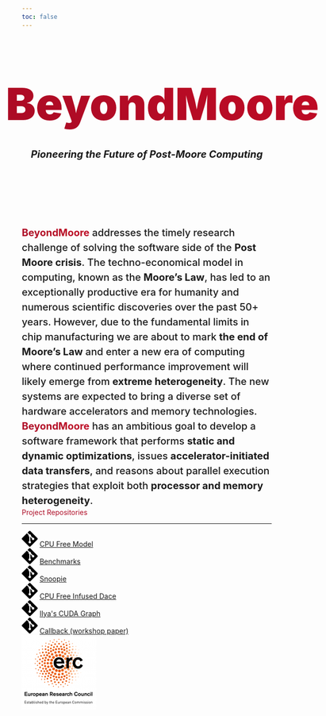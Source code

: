 ```yaml
---
toc: false
---
```


<style>

.hero {
  display: flex;
  flex-direction: column;
  align-items: center;
  font-family: var(--sans-serif);
  margin: 4rem 0 8rem;
  text-wrap: balance;
  text-align: center;
}

.hero h1 {
  margin: 2rem 0rem;
  max-width: none;
  font-size: 10vw;
  font-weight: 900;
  background: linear-gradient(30deg, #aa0b25, #c10b25);
  -webkit-background-clip: text;
  -webkit-text-fill-color: transparent;
  background-clip: text;
}

.colored {
  background: linear-gradient(30deg, #aa0b25, #c10b25);
  -webkit-background-clip: text;
  -webkit-text-fill-color: transparent;
  background-clip: text;
}

.hero h2 {
  margin: 0;
  max-width: 34em;
  font-family: var(--serif);
  font-size: 20px;
  font-style: italic;
  font-weight: bold;
  line-height: 1.5;
  color: var(--theme-foreground-muted);
}

.abstract {
  font-family: var(--serif);
  margin: 0;
  font-size: 20px;
  font-style: initial;
  font-weight: 500;
  line-height: 1.5;
}

@media (min-width: 640px) {
  .hero h1 {
    font-size: 90px;
  }
}

.logo-beyondmore {
    font-family: var(--serif);
display: flex;
gap: 5%;
     align-items: center;
     justify-items: center;
}


</style>

<div class="hero">

<div class="logo-beyondmore">
<svg version="1.1" id="svg1" width="20%" height="20%" viewBox="0 0 731 727" sodipodi:docname="beyondmoore-logo.svg"
inkscape:version="1.3.2 (091e20ef0f, 2023-11-25)" xmlns:inkscape="http://www.inkscape.org/namespaces/inkscape"
xmlns:sodipodi="http://sodipodi.sourceforge.net/DTD/sodipodi-0.dtd" xmlns="http://www.w3.org/2000/svg"
xmlns:svg="http://www.w3.org/2000/svg"> <defs id="defs1" /> <sodipodi:namedview id="namedview1" pagecolor="#ffffff"
bordercolor="#000000" borderopacity="0.25" inkscape:showpageshadow="2" inkscape:pageopacity="0.0"
inkscape:pagecheckerboard="0" inkscape:deskcolor="#d1d1d1" showgrid="false" inkscape:zoom="0.90938245"
inkscape:cx="548.1742" inkscape:cy="409.61864" inkscape:window-width="1920" inkscape:window-height="1011"
inkscape:window-x="0" inkscape:window-y="0" inkscape:window-maximized="1" inkscape:current-layer="g1" /> <g
inkscape:groupmode="layer" inkscape:label="Image" id="g1"> <g id="g82" style="fill:#c10b25;fill-opacity:1"> <g
id="rect1" style="fill:#c10b25;fill-opacity:1"> <path
style="color:#000000;fill:#c10b25;stroke-linecap:round;stroke-linejoin:round;-inkscape-stroke:none;fill-opacity:1" d="M
212.18864,30.882252 H 355.88762 V 174.58123 H 212.18864 Z" id="path15" /> <path
style="color:#000000;fill:#c10b25;stroke-linecap:round;stroke-linejoin:round;-inkscape-stroke:none;fill-opacity:1" d="M
212.18945,2.1113281 A 28.774527,28.774527 0 0 0 183.41797,30.882812 V 174.58203 a 28.774527,28.774527 0 0 0
28.77148,28.77149 h 143.69727 a 28.774527,28.774527 0 0 0 28.77344,-28.77149 V 30.882812 A 28.774527,28.774527 0 0 0
355.88672,2.1113281 Z m 28.77149,57.5429689 h 86.15429 v 86.156253 h -86.15429 z" id="path16" /> </g> <g id="rect2"
style="fill:#c10b25;fill-opacity:1"> <path
style="color:#000000;fill:#c10b25;stroke-linecap:round;stroke-linejoin:round;-inkscape-stroke:none;fill-opacity:1" d="M
30.674997,371.48712 H 174.37397 V 515.1861 H 30.674997 Z" id="path13" /> <path
style="color:#000000;fill:#c10b25;stroke-linecap:round;stroke-linejoin:round;-inkscape-stroke:none;fill-opacity:1" d="M
30.675781,342.71484 A 28.774527,28.774527 0 0 0 1.9042969,371.48633 V 515.18555 A 28.774527,28.774527 0 0 0
30.675781,543.95703 H 174.37305 a 28.774527,28.774527 0 0 0 28.77343,-28.77148 V 371.48633 a 28.774527,28.774527 0 0 0
-28.77343,-28.77149 z m 28.771485,57.54297 h 86.154294 v 86.15625 H 59.447266 Z" id="path14" /> </g> <g id="rect3"
style="fill:#c10b25;fill-opacity:1"> <path
style="color:#000000;fill:#c10b25;stroke-linecap:round;stroke-linejoin:round;-inkscape-stroke:none;fill-opacity:1" d="M
376.87323,554.55786 H 520.5722 V 698.25684 H 376.87323 Z" id="path17" /> <path
style="color:#000000;fill:#c10b25;stroke-linecap:round;stroke-linejoin:round;-inkscape-stroke:none;fill-opacity:1" d="m
376.87305,525.78711 a 28.774527,28.774527 0 0 0 -28.77149,28.77148 v 143.69922 a 28.774527,28.774527 0 0 0
28.77149,28.77149 h 143.69922 a 28.774527,28.774527 0 0 0 28.77148,-28.77149 V 554.55859 a 28.774527,28.774527 0 0 0
-28.77148,-28.77148 z m 28.77148,57.54297 h 86.15625 v 86.15429 h -86.15625 z" id="path18" /> </g> <path id="path5"
style="color:#000000;fill:#c10b25;fill-opacity:1;stroke:none;stroke-linecap:round;stroke-linejoin:round;-inkscape-stroke:none"
d="M 558.51618,183.65732 A 28.774527,28.774527 0 0 0 529.7447,212.4288 v 143.69922 a 28.774527,28.774527 0 0 0
28.77148,28.77149 H 702.2154 a 28.774527,28.774527 0 0 0 28.77149,-28.77149 V 212.4288 A 28.774527,28.774527 0 0 0
702.2154,183.65732 Z m 71.84961,49.32617 a 51.295004,51.295004 0 0 1 51.29492,51.29492 51.295004,51.295004 0 0 1
-51.29492,51.29492 51.295004,51.295004 0 0 1 -51.29492,-51.29492 51.295004,51.295004 0 0 1 51.29492,-51.29492 z" />
<rect
style="fill:#c10b25;fill-opacity:1;stroke:none;stroke-width:56.5122;stroke-linecap:round;stroke-linejoin:round;stroke-dasharray:none;stroke-opacity:1"
id="rect9" width="47.264641" height="259.48355" x="-308.53714" y="270.48721" transform="rotate(-90)" /> <rect
style="fill:#c10b25;fill-opacity:1;stroke:none;stroke-width:56.0422;stroke-linecap:round;stroke-linejoin:round;stroke-dasharray:none;stroke-opacity:1"
id="rect10" width="47.264641" height="255.1857" x="-466.54218" y="202.76114" transform="rotate(-90)" /> <rect
style="fill:#c10b25;fill-opacity:1;stroke:none;stroke-width:56.3962;stroke-linecap:round;stroke-linejoin:round;stroke-dasharray:none;stroke-opacity:1"
id="rect11" width="47.264641" height="258.41992" x="-472.41852" y="-531.03186" transform="scale(-1)" /> <rect
style="fill:#c10b25;fill-opacity:1;stroke:none;stroke-width:56.5466;stroke-linecap:round;stroke-linejoin:round;stroke-dasharray:none;stroke-opacity:1"
id="rect12" width="47.264641" height="259.80017" x="-307.37561" y="-456.49554" transform="scale(-1)" /> <g id="g20"
style="fill:#c10b25;fill-opacity:1"> <path
style="color:#000000;fill:#c10b25;stroke-linecap:round;stroke-linejoin:round;-inkscape-stroke:none;fill-opacity:1" d="M
212.18864,30.882252 H 355.88762 V 174.58123 H 212.18864 Z" id="path19" /> <path
style="color:#000000;fill:#c10b25;stroke-linecap:round;stroke-linejoin:round;-inkscape-stroke:none;fill-opacity:1" d="M
212.18945,2.1113281 A 28.774527,28.774527 0 0 0 183.41797,30.882812 V 174.58203 a 28.774527,28.774527 0 0 0
28.77148,28.77149 h 143.69727 a 28.774527,28.774527 0 0 0 28.77344,-28.77149 V 30.882812 A 28.774527,28.774527 0 0 0
355.88672,2.1113281 Z m 28.77149,57.5429689 h 86.15429 v 86.156253 h -86.15429 z" id="path20" /> </g> <g id="g22"
style="fill:#c10b25;fill-opacity:1"> <path
style="color:#000000;fill:#c10b25;stroke-linecap:round;stroke-linejoin:round;-inkscape-stroke:none;fill-opacity:1" d="M
30.674997,371.48712 H 174.37397 V 515.1861 H 30.674997 Z" id="path21" /> <path
style="color:#000000;fill:#c10b25;stroke-linecap:round;stroke-linejoin:round;-inkscape-stroke:none;fill-opacity:1" d="M
30.675781,342.71484 A 28.774527,28.774527 0 0 0 1.9042969,371.48633 V 515.18555 A 28.774527,28.774527 0 0 0
30.675781,543.95703 H 174.37305 a 28.774527,28.774527 0 0 0 28.77343,-28.77148 V 371.48633 a 28.774527,28.774527 0 0 0
-28.77343,-28.77149 z m 28.771485,57.54297 h 86.154294 v 86.15625 H 59.447266 Z" id="path22" /> </g> <g id="g24"
style="fill:#c10b25;fill-opacity:1"> <path
style="color:#000000;fill:#c10b25;stroke-linecap:round;stroke-linejoin:round;-inkscape-stroke:none;fill-opacity:1" d="M
376.87323,554.55786 H 520.5722 V 698.25684 H 376.87323 Z" id="path23" /> <path
style="color:#000000;fill:#c10b25;stroke-linecap:round;stroke-linejoin:round;-inkscape-stroke:none;fill-opacity:1" d="m
376.87305,525.78711 a 28.774527,28.774527 0 0 0 -28.77149,28.77148 v 143.69922 a 28.774527,28.774527 0 0 0
28.77149,28.77149 h 143.69922 a 28.774527,28.774527 0 0 0 28.77148,-28.77149 V 554.55859 a 28.774527,28.774527 0 0 0
-28.77148,-28.77148 z m 28.77148,57.54297 h 86.15625 v 86.15429 h -86.15625 z" id="path24" /> </g> <path id="path25"
style="color:#000000;fill:#c10b25;fill-opacity:1;stroke:none;stroke-linecap:round;stroke-linejoin:round;-inkscape-stroke:none"
d="M 558.51618,183.65732 A 28.774527,28.774527 0 0 0 529.7447,212.4288 v 143.69922 a 28.774527,28.774527 0 0 0
28.77148,28.77149 H 702.2154 a 28.774527,28.774527 0 0 0 28.77149,-28.77149 V 212.4288 A 28.774527,28.774527 0 0 0
702.2154,183.65732 Z m 71.84961,49.32617 a 51.295004,51.295004 0 0 1 51.29492,51.29492 51.295004,51.295004 0 0 1
-51.29492,51.29492 51.295004,51.295004 0 0 1 -51.29492,-51.29492 51.295004,51.295004 0 0 1 51.29492,-51.29492 z" />
<rect
style="fill:#c10b25;fill-opacity:1;stroke:none;stroke-width:56.5122;stroke-linecap:round;stroke-linejoin:round;stroke-dasharray:none;stroke-opacity:1"
id="rect25" width="47.264641" height="259.48355" x="-308.53714" y="270.48721" transform="rotate(-90)" /> <rect
style="fill:#c10b25;fill-opacity:1;stroke:none;stroke-width:56.0422;stroke-linecap:round;stroke-linejoin:round;stroke-dasharray:none;stroke-opacity:1"
id="rect26" width="47.264641" height="255.1857" x="-466.54218" y="202.76114" transform="rotate(-90)" /> <rect
style="fill:#c10b25;fill-opacity:1;stroke:none;stroke-width:56.3962;stroke-linecap:round;stroke-linejoin:round;stroke-dasharray:none;stroke-opacity:1"
id="rect27" width="47.264641" height="258.41992" x="-472.41852" y="-531.03186" transform="scale(-1)" /> <rect
style="fill:#c10b25;fill-opacity:1;stroke:none;stroke-width:56.5466;stroke-linecap:round;stroke-linejoin:round;stroke-dasharray:none;stroke-opacity:1"
id="rect28" width="47.264641" height="259.80017" x="-307.37561" y="-456.49554" transform="scale(-1)" /> <g id="g29"
style="fill:#c10b25;fill-opacity:1"> <path
style="color:#000000;fill:#c10b25;stroke-linecap:round;stroke-linejoin:round;-inkscape-stroke:none;fill-opacity:1" d="M
212.18864,30.882252 H 355.88762 V 174.58123 H 212.18864 Z" id="path28" /> <path
style="color:#000000;fill:#c10b25;stroke-linecap:round;stroke-linejoin:round;-inkscape-stroke:none;fill-opacity:1" d="M
212.18945,2.1113281 A 28.774527,28.774527 0 0 0 183.41797,30.882812 V 174.58203 a 28.774527,28.774527 0 0 0
28.77148,28.77149 h 143.69727 a 28.774527,28.774527 0 0 0 28.77344,-28.77149 V 30.882812 A 28.774527,28.774527 0 0 0
355.88672,2.1113281 Z m 28.77149,57.5429689 h 86.15429 v 86.156253 h -86.15429 z" id="path29" /> </g> <g id="g31"
style="fill:#c10b25;fill-opacity:1"> <path
style="color:#000000;fill:#c10b25;stroke-linecap:round;stroke-linejoin:round;-inkscape-stroke:none;fill-opacity:1" d="M
30.674997,371.48712 H 174.37397 V 515.1861 H 30.674997 Z" id="path30" /> <path
style="color:#000000;fill:#c10b25;stroke-linecap:round;stroke-linejoin:round;-inkscape-stroke:none;fill-opacity:1" d="M
30.675781,342.71484 A 28.774527,28.774527 0 0 0 1.9042969,371.48633 V 515.18555 A 28.774527,28.774527 0 0 0
30.675781,543.95703 H 174.37305 a 28.774527,28.774527 0 0 0 28.77343,-28.77148 V 371.48633 a 28.774527,28.774527 0 0 0
-28.77343,-28.77149 z m 28.771485,57.54297 h 86.154294 v 86.15625 H 59.447266 Z" id="path31" /> </g> <g id="g33"
style="fill:#c10b25;fill-opacity:1"> <path
style="color:#000000;fill:#c10b25;stroke-linecap:round;stroke-linejoin:round;-inkscape-stroke:none;fill-opacity:1" d="M
376.87323,554.55786 H 520.5722 V 698.25684 H 376.87323 Z" id="path32" /> <path
style="color:#000000;fill:#c10b25;stroke-linecap:round;stroke-linejoin:round;-inkscape-stroke:none;fill-opacity:1" d="m
376.87305,525.78711 a 28.774527,28.774527 0 0 0 -28.77149,28.77148 v 143.69922 a 28.774527,28.774527 0 0 0
28.77149,28.77149 h 143.69922 a 28.774527,28.774527 0 0 0 28.77148,-28.77149 V 554.55859 a 28.774527,28.774527 0 0 0
-28.77148,-28.77148 z m 28.77148,57.54297 h 86.15625 v 86.15429 h -86.15625 z" id="path33" /> </g> <path id="path34"
style="color:#000000;fill:#c10b25;fill-opacity:1;stroke:none;stroke-linecap:round;stroke-linejoin:round;-inkscape-stroke:none"
d="M 558.51618,183.65732 A 28.774527,28.774527 0 0 0 529.7447,212.4288 v 143.69922 a 28.774527,28.774527 0 0 0
28.77148,28.77149 H 702.2154 a 28.774527,28.774527 0 0 0 28.77149,-28.77149 V 212.4288 A 28.774527,28.774527 0 0 0
702.2154,183.65732 Z m 71.84961,49.32617 a 51.295004,51.295004 0 0 1 51.29492,51.29492 51.295004,51.295004 0 0 1
-51.29492,51.29492 51.295004,51.295004 0 0 1 -51.29492,-51.29492 51.295004,51.295004 0 0 1 51.29492,-51.29492 z" />
<rect
style="fill:#c10b25;fill-opacity:1;stroke:none;stroke-width:56.5122;stroke-linecap:round;stroke-linejoin:round;stroke-dasharray:none;stroke-opacity:1"
id="rect34" width="47.264641" height="259.48355" x="-308.53714" y="270.48721" transform="rotate(-90)" /> <rect
style="fill:#c10b25;fill-opacity:1;stroke:none;stroke-width:56.0422;stroke-linecap:round;stroke-linejoin:round;stroke-dasharray:none;stroke-opacity:1"
id="rect35" width="47.264641" height="255.1857" x="-466.54218" y="202.76114" transform="rotate(-90)" /> <rect
style="fill:#c10b25;fill-opacity:1;stroke:none;stroke-width:56.3962;stroke-linecap:round;stroke-linejoin:round;stroke-dasharray:none;stroke-opacity:1"
id="rect36" width="47.264641" height="258.41992" x="-472.41852" y="-531.03186" transform="scale(-1)" /> <rect
style="fill:#c10b25;fill-opacity:1;stroke:none;stroke-width:56.5466;stroke-linecap:round;stroke-linejoin:round;stroke-dasharray:none;stroke-opacity:1"
id="rect37" width="47.264641" height="259.80017" x="-307.37561" y="-456.49554" transform="scale(-1)" /> <g id="g38"
style="fill:#c10b25;fill-opacity:1"> <path
style="color:#000000;fill:#c10b25;stroke-linecap:round;stroke-linejoin:round;-inkscape-stroke:none;fill-opacity:1" d="M
212.18864,30.882252 H 355.88762 V 174.58123 H 212.18864 Z" id="path37" /> <path
style="color:#000000;fill:#c10b25;stroke-linecap:round;stroke-linejoin:round;-inkscape-stroke:none;fill-opacity:1" d="M
212.18945,2.1113281 A 28.774527,28.774527 0 0 0 183.41797,30.882812 V 174.58203 a 28.774527,28.774527 0 0 0
28.77148,28.77149 h 143.69727 a 28.774527,28.774527 0 0 0 28.77344,-28.77149 V 30.882812 A 28.774527,28.774527 0 0 0
355.88672,2.1113281 Z m 28.77149,57.5429689 h 86.15429 v 86.156253 h -86.15429 z" id="path38" /> </g> <g id="g40"
style="fill:#c10b25;fill-opacity:1"> <path
style="color:#000000;fill:#c10b25;stroke-linecap:round;stroke-linejoin:round;-inkscape-stroke:none;fill-opacity:1" d="M
30.674997,371.48712 H 174.37397 V 515.1861 H 30.674997 Z" id="path39" /> <path
style="color:#000000;fill:#c10b25;stroke-linecap:round;stroke-linejoin:round;-inkscape-stroke:none;fill-opacity:1" d="M
30.675781,342.71484 A 28.774527,28.774527 0 0 0 1.9042969,371.48633 V 515.18555 A 28.774527,28.774527 0 0 0
30.675781,543.95703 H 174.37305 a 28.774527,28.774527 0 0 0 28.77343,-28.77148 V 371.48633 a 28.774527,28.774527 0 0 0
-28.77343,-28.77149 z m 28.771485,57.54297 h 86.154294 v 86.15625 H 59.447266 Z" id="path40" /> </g> <g id="g42"
style="fill:#c10b25;fill-opacity:1"> <path
style="color:#000000;fill:#c10b25;stroke-linecap:round;stroke-linejoin:round;-inkscape-stroke:none;fill-opacity:1" d="M
376.87323,554.55786 H 520.5722 V 698.25684 H 376.87323 Z" id="path41" /> <path
style="color:#000000;fill:#c10b25;stroke-linecap:round;stroke-linejoin:round;-inkscape-stroke:none;fill-opacity:1" d="m
376.87305,525.78711 a 28.774527,28.774527 0 0 0 -28.77149,28.77148 v 143.69922 a 28.774527,28.774527 0 0 0
28.77149,28.77149 h 143.69922 a 28.774527,28.774527 0 0 0 28.77148,-28.77149 V 554.55859 a 28.774527,28.774527 0 0 0
-28.77148,-28.77148 z m 28.77148,57.54297 h 86.15625 v 86.15429 h -86.15625 z" id="path42" /> </g> <path id="path43"
style="color:#000000;fill:#c10b25;fill-opacity:1;stroke:none;stroke-linecap:round;stroke-linejoin:round;-inkscape-stroke:none"
d="M 558.51618,183.65732 A 28.774527,28.774527 0 0 0 529.7447,212.4288 v 143.69922 a 28.774527,28.774527 0 0 0
28.77148,28.77149 H 702.2154 a 28.774527,28.774527 0 0 0 28.77149,-28.77149 V 212.4288 A 28.774527,28.774527 0 0 0
702.2154,183.65732 Z m 71.84961,49.32617 a 51.295004,51.295004 0 0 1 51.29492,51.29492 51.295004,51.295004 0 0 1
-51.29492,51.29492 51.295004,51.295004 0 0 1 -51.29492,-51.29492 51.295004,51.295004 0 0 1 51.29492,-51.29492 z" />
<rect
style="fill:#c10b25;fill-opacity:1;stroke:none;stroke-width:56.5122;stroke-linecap:round;stroke-linejoin:round;stroke-dasharray:none;stroke-opacity:1"
id="rect43" width="47.264641" height="259.48355" x="-308.53714" y="270.48721" transform="rotate(-90)" /> <rect
style="fill:#c10b25;fill-opacity:1;stroke:none;stroke-width:56.0422;stroke-linecap:round;stroke-linejoin:round;stroke-dasharray:none;stroke-opacity:1"
id="rect44" width="47.264641" height="255.1857" x="-466.54218" y="202.76114" transform="rotate(-90)" /> <rect
style="fill:#c10b25;fill-opacity:1;stroke:none;stroke-width:56.3962;stroke-linecap:round;stroke-linejoin:round;stroke-dasharray:none;stroke-opacity:1"
id="rect45" width="47.264641" height="258.41992" x="-472.41852" y="-531.03186" transform="scale(-1)" /> <rect
style="fill:#c10b25;fill-opacity:1;stroke:none;stroke-width:56.5466;stroke-linecap:round;stroke-linejoin:round;stroke-dasharray:none;stroke-opacity:1"
id="rect46" width="47.264641" height="259.80017" x="-307.37561" y="-456.49554" transform="scale(-1)" /> <g id="g47"
style="fill:#c10b25;fill-opacity:1"> <path
style="color:#000000;fill:#c10b25;stroke-linecap:round;stroke-linejoin:round;-inkscape-stroke:none;fill-opacity:1" d="M
212.18864,30.882252 H 355.88762 V 174.58123 H 212.18864 Z" id="path46" /> <path
style="color:#000000;fill:#c10b25;stroke-linecap:round;stroke-linejoin:round;-inkscape-stroke:none;fill-opacity:1" d="M
212.18945,2.1113281 A 28.774527,28.774527 0 0 0 183.41797,30.882812 V 174.58203 a 28.774527,28.774527 0 0 0
28.77148,28.77149 h 143.69727 a 28.774527,28.774527 0 0 0 28.77344,-28.77149 V 30.882812 A 28.774527,28.774527 0 0 0
355.88672,2.1113281 Z m 28.77149,57.5429689 h 86.15429 v 86.156253 h -86.15429 z" id="path47" /> </g> <g id="g49"
style="fill:#c10b25;fill-opacity:1"> <path
style="color:#000000;fill:#c10b25;stroke-linecap:round;stroke-linejoin:round;-inkscape-stroke:none;fill-opacity:1" d="M
30.674997,371.48712 H 174.37397 V 515.1861 H 30.674997 Z" id="path48" /> <path
style="color:#000000;fill:#c10b25;stroke-linecap:round;stroke-linejoin:round;-inkscape-stroke:none;fill-opacity:1" d="M
30.675781,342.71484 A 28.774527,28.774527 0 0 0 1.9042969,371.48633 V 515.18555 A 28.774527,28.774527 0 0 0
30.675781,543.95703 H 174.37305 a 28.774527,28.774527 0 0 0 28.77343,-28.77148 V 371.48633 a 28.774527,28.774527 0 0 0
-28.77343,-28.77149 z m 28.771485,57.54297 h 86.154294 v 86.15625 H 59.447266 Z" id="path49" /> </g> <g id="g51"
style="fill:#c10b25;fill-opacity:1"> <path
style="color:#000000;fill:#c10b25;stroke-linecap:round;stroke-linejoin:round;-inkscape-stroke:none;fill-opacity:1" d="M
376.87323,554.55786 H 520.5722 V 698.25684 H 376.87323 Z" id="path50" /> <path
style="color:#000000;fill:#c10b25;stroke-linecap:round;stroke-linejoin:round;-inkscape-stroke:none;fill-opacity:1" d="m
376.87305,525.78711 a 28.774527,28.774527 0 0 0 -28.77149,28.77148 v 143.69922 a 28.774527,28.774527 0 0 0
28.77149,28.77149 h 143.69922 a 28.774527,28.774527 0 0 0 28.77148,-28.77149 V 554.55859 a 28.774527,28.774527 0 0 0
-28.77148,-28.77148 z m 28.77148,57.54297 h 86.15625 v 86.15429 h -86.15625 z" id="path51" /> </g> <path id="path52"
style="color:#000000;fill:#c10b25;fill-opacity:1;stroke:none;stroke-linecap:round;stroke-linejoin:round;-inkscape-stroke:none"
d="M 558.51618,183.65732 A 28.774527,28.774527 0 0 0 529.7447,212.4288 v 143.69922 a 28.774527,28.774527 0 0 0
28.77148,28.77149 H 702.2154 a 28.774527,28.774527 0 0 0 28.77149,-28.77149 V 212.4288 A 28.774527,28.774527 0 0 0
702.2154,183.65732 Z m 71.84961,49.32617 a 51.295004,51.295004 0 0 1 51.29492,51.29492 51.295004,51.295004 0 0 1
-51.29492,51.29492 51.295004,51.295004 0 0 1 -51.29492,-51.29492 51.295004,51.295004 0 0 1 51.29492,-51.29492 z" />
<rect
style="fill:#c10b25;fill-opacity:1;stroke:none;stroke-width:56.5122;stroke-linecap:round;stroke-linejoin:round;stroke-dasharray:none;stroke-opacity:1"
id="rect52" width="47.264641" height="259.48355" x="-308.53714" y="270.48721" transform="rotate(-90)" /> <rect
style="fill:#c10b25;fill-opacity:1;stroke:none;stroke-width:56.0422;stroke-linecap:round;stroke-linejoin:round;stroke-dasharray:none;stroke-opacity:1"
id="rect53" width="47.264641" height="255.1857" x="-466.54218" y="202.76114" transform="rotate(-90)" /> <rect
style="fill:#c10b25;fill-opacity:1;stroke:none;stroke-width:56.3962;stroke-linecap:round;stroke-linejoin:round;stroke-dasharray:none;stroke-opacity:1"
id="rect54" width="47.264641" height="258.41992" x="-472.41852" y="-531.03186" transform="scale(-1)" /> <rect
style="fill:#c10b25;fill-opacity:1;stroke:none;stroke-width:56.5466;stroke-linecap:round;stroke-linejoin:round;stroke-dasharray:none;stroke-opacity:1"
id="rect55" width="47.264641" height="259.80017" x="-307.37561" y="-456.49554" transform="scale(-1)" /> <g id="g56"
style="fill:#c10b25;fill-opacity:1"> <path
style="color:#000000;fill:#c10b25;stroke-linecap:round;stroke-linejoin:round;-inkscape-stroke:none;fill-opacity:1" d="M
212.18864,30.882252 H 355.88762 V 174.58123 H 212.18864 Z" id="path55" /> <path
style="color:#000000;fill:#c10b25;stroke-linecap:round;stroke-linejoin:round;-inkscape-stroke:none;fill-opacity:1" d="M
212.18945,2.1113281 A 28.774527,28.774527 0 0 0 183.41797,30.882812 V 174.58203 a 28.774527,28.774527 0 0 0
28.77148,28.77149 h 143.69727 a 28.774527,28.774527 0 0 0 28.77344,-28.77149 V 30.882812 A 28.774527,28.774527 0 0 0
355.88672,2.1113281 Z m 28.77149,57.5429689 h 86.15429 v 86.156253 h -86.15429 z" id="path56" /> </g> <g id="g58"
style="fill:#c10b25;fill-opacity:1"> <path
style="color:#000000;fill:#c10b25;stroke-linecap:round;stroke-linejoin:round;-inkscape-stroke:none;fill-opacity:1" d="M
30.674997,371.48712 H 174.37397 V 515.1861 H 30.674997 Z" id="path57" /> <path
style="color:#000000;fill:#c10b25;stroke-linecap:round;stroke-linejoin:round;-inkscape-stroke:none;fill-opacity:1" d="M
30.675781,342.71484 A 28.774527,28.774527 0 0 0 1.9042969,371.48633 V 515.18555 A 28.774527,28.774527 0 0 0
30.675781,543.95703 H 174.37305 a 28.774527,28.774527 0 0 0 28.77343,-28.77148 V 371.48633 a 28.774527,28.774527 0 0 0
-28.77343,-28.77149 z m 28.771485,57.54297 h 86.154294 v 86.15625 H 59.447266 Z" id="path58" /> </g> <g id="g60"
style="fill:#c10b25;fill-opacity:1"> <path
style="color:#000000;fill:#c10b25;stroke-linecap:round;stroke-linejoin:round;-inkscape-stroke:none;fill-opacity:1" d="M
376.87323,554.55786 H 520.5722 V 698.25684 H 376.87323 Z" id="path59" /> <path
style="color:#000000;fill:#c10b25;stroke-linecap:round;stroke-linejoin:round;-inkscape-stroke:none;fill-opacity:1" d="m
376.87305,525.78711 a 28.774527,28.774527 0 0 0 -28.77149,28.77148 v 143.69922 a 28.774527,28.774527 0 0 0
28.77149,28.77149 h 143.69922 a 28.774527,28.774527 0 0 0 28.77148,-28.77149 V 554.55859 a 28.774527,28.774527 0 0 0
-28.77148,-28.77148 z m 28.77148,57.54297 h 86.15625 v 86.15429 h -86.15625 z" id="path60" /> </g> <path id="path61"
style="color:#000000;fill:#c10b25;fill-opacity:1;stroke:none;stroke-linecap:round;stroke-linejoin:round;-inkscape-stroke:none"
d="M 558.51618,183.65732 A 28.774527,28.774527 0 0 0 529.7447,212.4288 v 143.69922 a 28.774527,28.774527 0 0 0
28.77148,28.77149 H 702.2154 a 28.774527,28.774527 0 0 0 28.77149,-28.77149 V 212.4288 A 28.774527,28.774527 0 0 0
702.2154,183.65732 Z m 71.84961,49.32617 a 51.295004,51.295004 0 0 1 51.29492,51.29492 51.295004,51.295004 0 0 1
-51.29492,51.29492 51.295004,51.295004 0 0 1 -51.29492,-51.29492 51.295004,51.295004 0 0 1 51.29492,-51.29492 z" />
<rect
style="fill:#c10b25;fill-opacity:1;stroke:none;stroke-width:56.5122;stroke-linecap:round;stroke-linejoin:round;stroke-dasharray:none;stroke-opacity:1"
id="rect61" width="47.264641" height="259.48355" x="-308.53714" y="270.48721" transform="rotate(-90)" /> <rect
style="fill:#c10b25;fill-opacity:1;stroke:none;stroke-width:56.0422;stroke-linecap:round;stroke-linejoin:round;stroke-dasharray:none;stroke-opacity:1"
id="rect62" width="47.264641" height="255.1857" x="-466.54218" y="202.76114" transform="rotate(-90)" /> <rect
style="fill:#c10b25;fill-opacity:1;stroke:none;stroke-width:56.3962;stroke-linecap:round;stroke-linejoin:round;stroke-dasharray:none;stroke-opacity:1"
id="rect63" width="47.264641" height="258.41992" x="-472.41852" y="-531.03186" transform="scale(-1)" /> <rect
style="fill:#c10b25;fill-opacity:1;stroke:none;stroke-width:56.5466;stroke-linecap:round;stroke-linejoin:round;stroke-dasharray:none;stroke-opacity:1"
id="rect64" width="47.264641" height="259.80017" x="-307.37561" y="-456.49554" transform="scale(-1)" /> <g id="g65"
style="fill:#c10b25;fill-opacity:1"> <path
style="color:#000000;fill:#c10b25;stroke-linecap:round;stroke-linejoin:round;-inkscape-stroke:none;fill-opacity:1" d="M
212.18864,30.882252 H 355.88762 V 174.58123 H 212.18864 Z" id="path64" /> <path
style="color:#000000;fill:#c10b25;stroke-linecap:round;stroke-linejoin:round;-inkscape-stroke:none;fill-opacity:1" d="M
212.18945,2.1113281 A 28.774527,28.774527 0 0 0 183.41797,30.882812 V 174.58203 a 28.774527,28.774527 0 0 0
28.77148,28.77149 h 143.69727 a 28.774527,28.774527 0 0 0 28.77344,-28.77149 V 30.882812 A 28.774527,28.774527 0 0 0
355.88672,2.1113281 Z m 28.77149,57.5429689 h 86.15429 v 86.156253 h -86.15429 z" id="path65" /> </g> <g id="g67"
style="fill:#c10b25;fill-opacity:1"> <path
style="color:#000000;fill:#c10b25;stroke-linecap:round;stroke-linejoin:round;-inkscape-stroke:none;fill-opacity:1" d="M
30.674997,371.48712 H 174.37397 V 515.1861 H 30.674997 Z" id="path66" /> <path
style="color:#000000;fill:#c10b25;stroke-linecap:round;stroke-linejoin:round;-inkscape-stroke:none;fill-opacity:1" d="M
30.675781,342.71484 A 28.774527,28.774527 0 0 0 1.9042969,371.48633 V 515.18555 A 28.774527,28.774527 0 0 0
30.675781,543.95703 H 174.37305 a 28.774527,28.774527 0 0 0 28.77343,-28.77148 V 371.48633 a 28.774527,28.774527 0 0 0
-28.77343,-28.77149 z m 28.771485,57.54297 h 86.154294 v 86.15625 H 59.447266 Z" id="path67" /> </g> <g id="g69"
style="fill:#c10b25;fill-opacity:1"> <path
style="color:#000000;fill:#c10b25;stroke-linecap:round;stroke-linejoin:round;-inkscape-stroke:none;fill-opacity:1" d="M
376.87323,554.55786 H 520.5722 V 698.25684 H 376.87323 Z" id="path68" /> <path
style="color:#000000;fill:#c10b25;stroke-linecap:round;stroke-linejoin:round;-inkscape-stroke:none;fill-opacity:1" d="m
376.87305,525.78711 a 28.774527,28.774527 0 0 0 -28.77149,28.77148 v 143.69922 a 28.774527,28.774527 0 0 0
28.77149,28.77149 h 143.69922 a 28.774527,28.774527 0 0 0 28.77148,-28.77149 V 554.55859 a 28.774527,28.774527 0 0 0
-28.77148,-28.77148 z m 28.77148,57.54297 h 86.15625 v 86.15429 h -86.15625 z" id="path69" /> </g> <path id="path70"
style="color:#000000;fill:#c10b25;fill-opacity:1;stroke:none;stroke-linecap:round;stroke-linejoin:round;-inkscape-stroke:none"
d="M 558.51618,183.65732 A 28.774527,28.774527 0 0 0 529.7447,212.4288 v 143.69922 a 28.774527,28.774527 0 0 0
28.77148,28.77149 H 702.2154 a 28.774527,28.774527 0 0 0 28.77149,-28.77149 V 212.4288 A 28.774527,28.774527 0 0 0
702.2154,183.65732 Z m 71.84961,49.32617 a 51.295004,51.295004 0 0 1 51.29492,51.29492 51.295004,51.295004 0 0 1
-51.29492,51.29492 51.295004,51.295004 0 0 1 -51.29492,-51.29492 51.295004,51.295004 0 0 1 51.29492,-51.29492 z" />
<rect
style="fill:#c10b25;fill-opacity:1;stroke:none;stroke-width:56.5122;stroke-linecap:round;stroke-linejoin:round;stroke-dasharray:none;stroke-opacity:1"
id="rect70" width="47.264641" height="259.48355" x="-308.53714" y="270.48721" transform="rotate(-90)" /> <rect
style="fill:#c10b25;fill-opacity:1;stroke:none;stroke-width:56.0422;stroke-linecap:round;stroke-linejoin:round;stroke-dasharray:none;stroke-opacity:1"
id="rect71" width="47.264641" height="255.1857" x="-466.54218" y="202.76114" transform="rotate(-90)" /> <rect
style="fill:#c10b25;fill-opacity:1;stroke:none;stroke-width:56.3962;stroke-linecap:round;stroke-linejoin:round;stroke-dasharray:none;stroke-opacity:1"
id="rect72" width="47.264641" height="258.41992" x="-472.41852" y="-531.03186" transform="scale(-1)" /> <rect
style="fill:#c10b25;fill-opacity:1;stroke:none;stroke-width:56.5466;stroke-linecap:round;stroke-linejoin:round;stroke-dasharray:none;stroke-opacity:1"
id="rect73" width="47.264641" height="259.80017" x="-307.37561" y="-456.49554" transform="scale(-1)" /> <g id="g74"
style="fill:#c10b25;fill-opacity:1"> <path
style="color:#000000;fill:#c10b25;stroke-linecap:round;stroke-linejoin:round;-inkscape-stroke:none;fill-opacity:1" d="M
212.18864,30.882252 H 355.88762 V 174.58123 H 212.18864 Z" id="path73" /> <path
style="color:#000000;fill:#c10b25;stroke-linecap:round;stroke-linejoin:round;-inkscape-stroke:none;fill-opacity:1" d="M
212.18945,2.1113281 A 28.774527,28.774527 0 0 0 183.41797,30.882812 V 174.58203 a 28.774527,28.774527 0 0 0
28.77148,28.77149 h 143.69727 a 28.774527,28.774527 0 0 0 28.77344,-28.77149 V 30.882812 A 28.774527,28.774527 0 0 0
355.88672,2.1113281 Z m 28.77149,57.5429689 h 86.15429 v 86.156253 h -86.15429 z" id="path74" /> </g> <g id="g76"
style="fill:#c10b25;fill-opacity:1"> <path
style="color:#000000;fill:#c10b25;stroke-linecap:round;stroke-linejoin:round;-inkscape-stroke:none;fill-opacity:1" d="M
30.674997,371.48712 H 174.37397 V 515.1861 H 30.674997 Z" id="path75" /> <path
style="color:#000000;fill:#c10b25;stroke-linecap:round;stroke-linejoin:round;-inkscape-stroke:none;fill-opacity:1" d="M
30.675781,342.71484 A 28.774527,28.774527 0 0 0 1.9042969,371.48633 V 515.18555 A 28.774527,28.774527 0 0 0
30.675781,543.95703 H 174.37305 a 28.774527,28.774527 0 0 0 28.77343,-28.77148 V 371.48633 a 28.774527,28.774527 0 0 0
-28.77343,-28.77149 z m 28.771485,57.54297 h 86.154294 v 86.15625 H 59.447266 Z" id="path76" /> </g> <g id="g78"
style="fill:#c10b25;fill-opacity:1"> <path
style="color:#000000;fill:#c10b25;stroke-linecap:round;stroke-linejoin:round;-inkscape-stroke:none;fill-opacity:1" d="M
376.87323,554.55786 H 520.5722 V 698.25684 H 376.87323 Z" id="path77" /> <path
style="color:#000000;fill:#c10b25;stroke-linecap:round;stroke-linejoin:round;-inkscape-stroke:none;fill-opacity:1" d="m
376.87305,525.78711 a 28.774527,28.774527 0 0 0 -28.77149,28.77148 v 143.69922 a 28.774527,28.774527 0 0 0
28.77149,28.77149 h 143.69922 a 28.774527,28.774527 0 0 0 28.77148,-28.77149 V 554.55859 a 28.774527,28.774527 0 0 0
-28.77148,-28.77148 z m 28.77148,57.54297 h 86.15625 v 86.15429 h -86.15625 z" id="path78" /> </g> <path id="path79"
style="color:#000000;fill:#c10b25;fill-opacity:1;stroke:none;stroke-linecap:round;stroke-linejoin:round;-inkscape-stroke:none"
d="M 558.51618,183.65732 A 28.774527,28.774527 0 0 0 529.7447,212.4288 v 143.69922 a 28.774527,28.774527 0 0 0
28.77148,28.77149 H 702.2154 a 28.774527,28.774527 0 0 0 28.77149,-28.77149 V 212.4288 A 28.774527,28.774527 0 0 0
702.2154,183.65732 Z m 71.84961,49.32617 a 51.295004,51.295004 0 0 1 51.29492,51.29492 51.295004,51.295004 0 0 1
-51.29492,51.29492 51.295004,51.295004 0 0 1 -51.29492,-51.29492 51.295004,51.295004 0 0 1 51.29492,-51.29492 z" />
<rect
style="fill:#c10b25;fill-opacity:1;stroke:none;stroke-width:56.5122;stroke-linecap:round;stroke-linejoin:round;stroke-dasharray:none;stroke-opacity:1"
id="rect79" width="47.264641" height="259.48355" x="-308.53714" y="270.48721" transform="rotate(-90)" /> <rect
style="fill:#c10b25;fill-opacity:1;stroke:none;stroke-width:56.0422;stroke-linecap:round;stroke-linejoin:round;stroke-dasharray:none;stroke-opacity:1"
id="rect80" width="47.264641" height="255.1857" x="-466.54218" y="202.76114" transform="rotate(-90)" /> <rect
style="fill:#c10b25;fill-opacity:1;stroke:none;stroke-width:56.3962;stroke-linecap:round;stroke-linejoin:round;stroke-dasharray:none;stroke-opacity:1"
id="rect81" width="47.264641" height="258.41992" x="-472.41852" y="-531.03186" transform="scale(-1)" /> <rect
style="fill:#c10b25;fill-opacity:1;stroke:none;stroke-width:56.5466;stroke-linecap:round;stroke-linejoin:round;stroke-dasharray:none;stroke-opacity:1"
id="rect82" width="47.264641" height="259.80017" x="-307.37561" y="-456.49554" transform="scale(-1)" /> </g> </g> </svg>
  <h1>BeyondMoore</h1>
  </div>
  <h2>Pioneering the Future of Post-Moore Computing</h2>
</div>

<div class="grid grid-rows-4 grid-cols-1">
    <div class="abstract card grid-rowspan-2">
        <b class="colored">BeyondMoore</b> addresses the timely research challenge of solving the software side of the
        <b>Post Moore crisis</b>. The techno-economical model in computing, known as the <b>Moore’s Law</b>, has led to an
        exceptionally productive era for humanity and numerous scientific discoveries over the past 50+ years. However,
        due to the fundamental limits in chip manufacturing we are about to mark <b>the end of Moore’s Law</b> and enter a new
        era of computing where continued performance improvement will likely emerge from <b>extreme heterogeneity</b>. The new
        systems are expected to bring a diverse set of hardware accelerators and memory technologies.
    </div>
    <div class="abstract card grid-rowspan-1">
        <b class="colored">BeyondMoore</b> has an ambitious goal to develop a software framework that performs <b>static
        and dynamic optimizations</b>, issues <b>accelerator-initiated data transfers</b>, and reasons about parallel execution
        strategies that exploit both <b>processor and memory heterogeneity</b>.
    </div>
</div>


<div class="font-bold text-3xl colored divide-black outline-black outline-bottom">
Project Repositories
</div>
<hr>

<div class="grid grid-cols-3">

<div class="card flex gap-5 justify-start items-center align-middle">
<img width="32" src="./assets/git.webp" />
<a href="https://github.com/ParCoreLab/CPU-Free-model" class="text-lg font-semibold font-serif visited:text-blue-900">CPU Free Model</a>
</div>


<div class="card flex gap-5 justify-start items-center align-middle">
<img width="32" src="./assets/git.webp" />
<a href="https://github.com/ParCoreLab/CPU-Free-model" class="text-lg font-semibold font-serif visited:text-blue-900">Benchmarks</a>
</div>

<div class="card flex gap-5 justify-start items-center align-middle">
<img width="32" src="./assets/git.webp" />
<a href="https://github.com/ParCoreLab/snoopie" class="text-lg font-semibold font-serif visited:text-blue-900">Snoopie</a>
</div>

<div class="card flex gap-5 justify-start items-center align-middle">
<img width="32" src="./assets/git.webp" />
<a href="https://github.com/ParCoreLab/dace" class="text-lg font-semibold font-serif visited:text-blue-900">CPU Free Infused Dace</a>
</div>

<div class="card flex gap-5 justify-start items-center align-middle">
<img width="32" src="./assets/git.webp" />
<a href="https://github.com/ParCoreLab/dace" class="text-lg font-semibold font-serif visited:text-blue-900">Ilya's CUDA Graph</a>
</div>

<div class="card flex gap-5 justify-start items-center align-middle">
<img width="32" src="./assets/git.webp" />
<a href="https://github.com/ParCoreLab/dace" class="text-lg font-semibold font-serif visited:text-blue-900">Callback (workshop paper)</a>
</div>


</div>

<img class="hidden none" src="./assets/erc_logo-150x150.png" />
